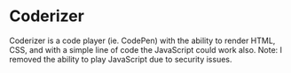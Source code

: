 # Coderizer
Coderizer is a code player (ie. CodePen) with the ability to render HTML, CSS, and with a simple line of code the JavaScript could work also. Note: I removed the ability to play JavaScript due to security issues.
